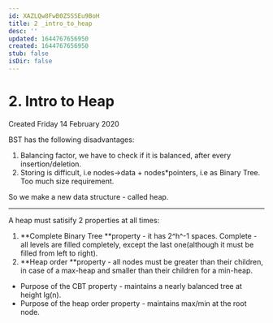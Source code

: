 ```yaml
---
id: XAZLQw8FwB0ZSSSEu9BoH
title: 2 _intro_to_heap
desc: ''
updated: 1644767656950
created: 1644767656950
stub: false
isDir: false
---
```

# 2. Intro to Heap
Created Friday 14 February 2020

BST has the following disadvantages:

1. Balancing factor, we have to check if it is balanced, after every insertion/deletion.
2. Storing is difficult, i.e nodes->data + nodes*pointers, i.e as Binary Tree. Too much size requirement.


So we make a new data structure - called heap.

*****

A heap must satisify 2 properties at all times:

1. **Complete Binary Tree **property -  it has 2^h^-1 spaces. Complete - all levels are filled completely, except the last one(although it must be filled from left to right).
2. **Heap order **property - all nodes must be greater than their children, in case of a max-heap and smaller than their children for a min-heap.



* Purpose of the CBT property - maintains a nearly balanced tree at height lg(n).
* Purpose of the heap order property - maintains max/min at the root node.


